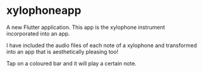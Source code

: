 # xylophoneapp

A new Flutter application.
This app is the xylophone instrument incorporated into an app. 

I have included the audio files of each note of a xylophone and transformed into an app that is aesthetically pleasing too!

Tap on a coloured bar and it will play a certain note.


